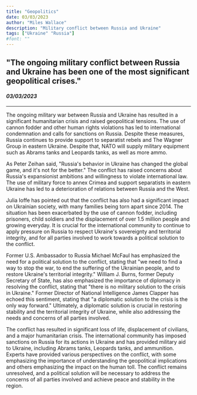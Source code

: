 ```yaml
---
title: "Geopolitics"
date: 03/03/2023
author: "Miles Wallace"
description: "Military conflict between Russia and Ukraine"
tags: ["Ukraine" "Russia"]
#font: ""
---
```

## "The ongoing military conflict between Russia and Ukraine has been one of the most significant geopolitical crises."
#### _03/03/2023_  
____
The ongoing military war between Russia and Ukraine has resulted in a significant humanitarian crisis and raised geopolitical tensions. The use of cannon fodder and other human rights violations has led to international condemnation and calls for sanctions on Russia. Despite these measures, Russia continues to provide support to separatist rebels and The Wagner Group in eastern Ukraine. Despite that, NATO will supply military equipment such as Abrams tanks and Leopards tanks, as well as more ammo.

As Peter Zeihan said, "Russia's behavior in Ukraine has changed the global game, and it's not for the better." The conflict has raised concerns about Russia's expansionist ambitions and willingness to violate international law. The use of military force to annex Crimea and support separatists in eastern Ukraine has led to a deterioration of relations between Russia and the West.

Julia Ioffe has pointed out that the conflict has also had a significant impact on Ukrainian society, with many families being torn apart since 2014. The situation has been exacerbated by the use of cannon fodder, including prisoners, child soldiers and the displacement of over 1.5 million people and growing everyday. It is crucial for the international community to continue to apply pressure on Russia to respect Ukraine's sovereignty and territorial integrity, and for all parties involved to work towards a political solution to the conflict.

Former U.S. Ambassador to Russia Michael McFaul has emphasized the need for a political solution to the conflict, stating that "we need to find a way to stop the war, to end the suffering of the Ukrainian people, and to restore Ukraine's territorial integrity." William J. Burns, former Deputy Secretary of State, has also emphasized the importance of diplomacy in resolving the conflict, stating that "there is no military solution to the crisis in Ukraine." Former Director of National Intelligence James Clapper has echoed this sentiment, stating that "a diplomatic solution to the crisis is the only way forward." Ultimately, a diplomatic solution is crucial in restoring stability and the territorial integrity of Ukraine, while also addressing the needs and concerns of all parties involved.

The conflict has resulted in significant loss of life, displacement of civilians, and a major humanitarian crisis. The international community has imposed sanctions on Russia for its actions in Ukraine and has provided military aid to Ukraine, including Abrams tanks, Leopards tanks, and ammunition. Experts have provided various perspectives on the conflict, with some emphasizing the importance of understanding the geopolitical implications and others emphasizing the impact on the human toll. The conflict remains unresolved, and a political solution will be necessary to address the concerns of all parties involved and achieve peace and stability in the region.